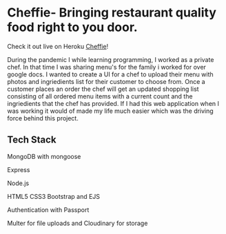 # Cheffie- Bringing restaurant quality food right to you door.

Check it out live on Heroku [Cheffie](https://cheffie.herokuapp.com/)!

During the pandemic I while learning programming, I worked as a private chef. In that time I was sharing menu's for the family i worked for over google docs.
I wanted to create a UI for a chef to upload their menu with photos and ingriedients list for their customer to choose from. Once a customer places an order the chef
will get an updated shopping list consisting of all ordered menu items with a current count and the ingriedients that the chef has provided.
If I had this web application when I was working it would of made my life much easier which was the driving force behind this project.

## Tech Stack
MongoDB with mongoose

Express

Node.js

HTML5 CSS3 Bootstrap and EJS

Authentication with Passport

Multer for file uploads and Cloudinary for storage

##
<!-- Restaurant quality food delivered right to your door -->
